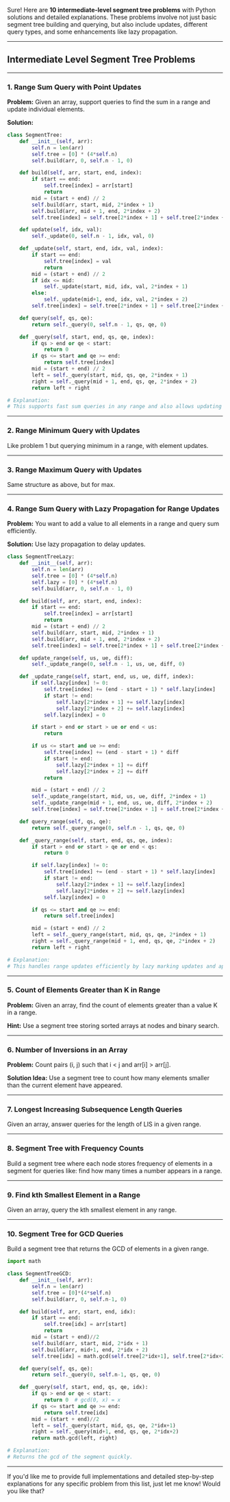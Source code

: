 Sure! Here are **10 intermediate-level segment tree problems** with Python solutions and detailed explanations. These problems involve not just basic segment tree building and querying, but also include updates, different query types, and some enhancements like lazy propagation.

---

## Intermediate Level Segment Tree Problems

---

### 1. **Range Sum Query with Point Updates**

**Problem:**
Given an array, support queries to find the sum in a range and update individual elements.

**Solution:**

```python
class SegmentTree:
    def __init__(self, arr):
        self.n = len(arr)
        self.tree = [0] * (4*self.n)
        self.build(arr, 0, self.n - 1, 0)

    def build(self, arr, start, end, index):
        if start == end:
            self.tree[index] = arr[start]
            return
        mid = (start + end) // 2
        self.build(arr, start, mid, 2*index + 1)
        self.build(arr, mid + 1, end, 2*index + 2)
        self.tree[index] = self.tree[2*index + 1] + self.tree[2*index + 2]

    def update(self, idx, val):
        self._update(0, self.n - 1, idx, val, 0)

    def _update(self, start, end, idx, val, index):
        if start == end:
            self.tree[index] = val
            return
        mid = (start + end) // 2
        if idx <= mid:
            self._update(start, mid, idx, val, 2*index + 1)
        else:
            self._update(mid+1, end, idx, val, 2*index + 2)
        self.tree[index] = self.tree[2*index + 1] + self.tree[2*index + 2]

    def query(self, qs, qe):
        return self._query(0, self.n - 1, qs, qe, 0)

    def _query(self, start, end, qs, qe, index):
        if qs > end or qe < start:
            return 0
        if qs <= start and qe >= end:
            return self.tree[index]
        mid = (start + end) // 2
        left = self._query(start, mid, qs, qe, 2*index + 1)
        right = self._query(mid + 1, end, qs, qe, 2*index + 2)
        return left + right

# Explanation:
# This supports fast sum queries in any range and also allows updating any single element.
```

---

### 2. **Range Minimum Query with Updates**

Like problem 1 but querying minimum in a range, with element updates.

---

### 3. **Range Maximum Query with Updates**

Same structure as above, but for max.

---

### 4. **Range Sum Query with Lazy Propagation for Range Updates**

**Problem:**
You want to add a value to all elements in a range and query sum efficiently.

**Solution:**
Use lazy propagation to delay updates.

```python
class SegmentTreeLazy:
    def __init__(self, arr):
        self.n = len(arr)
        self.tree = [0] * (4*self.n)
        self.lazy = [0] * (4*self.n)
        self.build(arr, 0, self.n - 1, 0)

    def build(self, arr, start, end, index):
        if start == end:
            self.tree[index] = arr[start]
            return
        mid = (start + end) // 2
        self.build(arr, start, mid, 2*index + 1)
        self.build(arr, mid + 1, end, 2*index + 2)
        self.tree[index] = self.tree[2*index + 1] + self.tree[2*index + 2]

    def update_range(self, us, ue, diff):
        self._update_range(0, self.n - 1, us, ue, diff, 0)

    def _update_range(self, start, end, us, ue, diff, index):
        if self.lazy[index] != 0:
            self.tree[index] += (end - start + 1) * self.lazy[index]
            if start != end:
                self.lazy[2*index + 1] += self.lazy[index]
                self.lazy[2*index + 2] += self.lazy[index]
            self.lazy[index] = 0

        if start > end or start > ue or end < us:
            return

        if us <= start and ue >= end:
            self.tree[index] += (end - start + 1) * diff
            if start != end:
                self.lazy[2*index + 1] += diff
                self.lazy[2*index + 2] += diff
            return

        mid = (start + end) // 2
        self._update_range(start, mid, us, ue, diff, 2*index + 1)
        self._update_range(mid + 1, end, us, ue, diff, 2*index + 2)
        self.tree[index] = self.tree[2*index + 1] + self.tree[2*index + 2]

    def query_range(self, qs, qe):
        return self._query_range(0, self.n - 1, qs, qe, 0)

    def _query_range(self, start, end, qs, qe, index):
        if start > end or start > qe or end < qs:
            return 0

        if self.lazy[index] != 0:
            self.tree[index] += (end - start + 1) * self.lazy[index]
            if start != end:
                self.lazy[2*index + 1] += self.lazy[index]
                self.lazy[2*index + 2] += self.lazy[index]
            self.lazy[index] = 0

        if qs <= start and qe >= end:
            return self.tree[index]

        mid = (start + end) // 2
        left = self._query_range(start, mid, qs, qe, 2*index + 1)
        right = self._query_range(mid + 1, end, qs, qe, 2*index + 2)
        return left + right

# Explanation:
# This handles range updates efficiently by lazy marking updates and applying them only when needed.
```

---

### 5. **Count of Elements Greater than K in Range**

**Problem:**
Given an array, find the count of elements greater than a value K in a range.

**Hint:**
Use a segment tree storing sorted arrays at nodes and binary search.

---

### 6. **Number of Inversions in an Array**

**Problem:**
Count pairs (i, j) such that i < j and arr\[i] > arr\[j].

**Solution Idea:**
Use a segment tree to count how many elements smaller than the current element have appeared.

---

### 7. **Longest Increasing Subsequence Length Queries**

Given an array, answer queries for the length of LIS in a given range.

---

### 8. **Segment Tree with Frequency Counts**

Build a segment tree where each node stores frequency of elements in a segment for queries like: find how many times a number appears in a range.

---

### 9. **Find kth Smallest Element in a Range**

Given an array, query the kth smallest element in any range.

---

### 10. **Segment Tree for GCD Queries**

Build a segment tree that returns the GCD of elements in a given range.

```python
import math

class SegmentTreeGCD:
    def __init__(self, arr):
        self.n = len(arr)
        self.tree = [0]*(4*self.n)
        self.build(arr, 0, self.n-1, 0)

    def build(self, arr, start, end, idx):
        if start == end:
            self.tree[idx] = arr[start]
            return
        mid = (start + end)//2
        self.build(arr, start, mid, 2*idx + 1)
        self.build(arr, mid+1, end, 2*idx + 2)
        self.tree[idx] = math.gcd(self.tree[2*idx+1], self.tree[2*idx+2])

    def query(self, qs, qe):
        return self._query(0, self.n-1, qs, qe, 0)

    def _query(self, start, end, qs, qe, idx):
        if qs > end or qe < start:
            return 0  # gcd(0, x) = x
        if qs <= start and qe >= end:
            return self.tree[idx]
        mid = (start + end)//2
        left = self._query(start, mid, qs, qe, 2*idx+1)
        right = self._query(mid+1, end, qs, qe, 2*idx+2)
        return math.gcd(left, right)

# Explanation:
# Returns the gcd of the segment quickly.
```

---

If you'd like me to provide full implementations and detailed step-by-step explanations for any specific problem from this list, just let me know! Would you like that?
